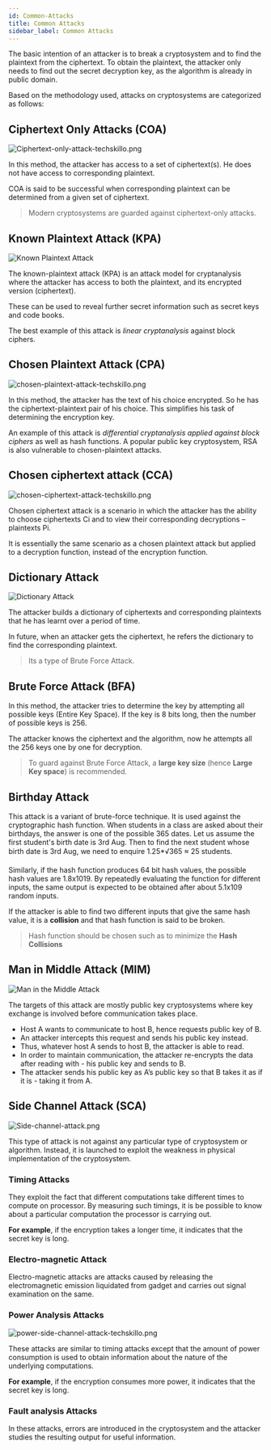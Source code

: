 ```yaml
---
id: Common-Attacks
title: Common Attacks
sidebar_label: Common Attacks
---
```


The basic intention of an attacker is to break a cryptosystem and to find the plaintext from the ciphertext. To obtain the plaintext, the attacker only needs to find out the secret decryption key, as the algorithm is already in public domain.


Based on the methodology used, attacks on cryptosystems are categorized as follows:

## Ciphertext Only Attacks (COA)

![Ciphertext-only-attack-techskillo.png](assets/Ciphertext-only-attack-techskillo.png)

In this method, the attacker has access to a set of ciphertext(s). He does not have access to corresponding plaintext. 

COA is said to be successful when corresponding plaintext can be determined from a given set of ciphertext.

> Modern cryptosystems are guarded against ciphertext-only attacks.

## Known Plaintext Attack (KPA)

![Known Plaintext Attack](assets/known-plaintext-attack-techskillo.png)

The known-plaintext attack (KPA) is an attack model for cryptanalysis where the attacker has access to both the plaintext, and its encrypted version (ciphertext).

These can be used to reveal further secret information such as secret keys and code books.

The best example of this attack is _linear cryptanalysis_ against block ciphers.

## Chosen Plaintext Attack (CPA)

![chosen-plaintext-attack-techskillo.png](assets/chosen-plaintext-attack-techskillo.png)

In this method, the attacker has the text of his choice encrypted. So he has the ciphertext-plaintext pair of his choice. This simplifies his task of determining the encryption key. 

An example of this attack is _differential cryptanalysis applied against block ciphers_ as well as hash functions. A popular public key cryptosystem, RSA is also vulnerable to chosen-plaintext attacks.

## Chosen ciphertext attack (CCA)

![chosen-ciphertext-attack-techskillo.png](assets/chosen-ciphertext-attack-techskillo.png)


Chosen ciphertext attack is a scenario in which the attacker has the ability to choose ciphertexts Ci and to view their corresponding decryptions – plaintexts Pi. 

It is essentially the same scenario as a chosen plaintext attack but applied to a decryption function, instead of the encryption function.

## Dictionary Attack

![Dictionary Attack](assets/dictionary-attack-techskillo.png)

The attacker builds a dictionary of ciphertexts and corresponding plaintexts that he has learnt over a period of time.

In future, when an attacker gets the ciphertext, he refers the dictionary to find the corresponding plaintext.

> Its a type of Brute Force Attack.

## Brute Force Attack (BFA)

In this method, the attacker tries to determine the key by attempting all possible keys (Entire Key Space). If the key is 8 bits long, then the number of possible keys is 256.

The attacker knows the ciphertext and the algorithm, now he attempts all the 256 keys one by one for decryption.

> To guard against Brute Force Attack, a **large key size** (hence **Large Key space**) is recommended.

## Birthday Attack

This attack is a variant of brute-force technique. It is used against the cryptographic hash function. When students in a class are asked about their birthdays, the answer is one of the possible 365 dates. Let us assume the first student's birth date is 3rd Aug. Then to find the next student whose birth date is 3rd Aug, we need to enquire 1.25*√365 ≈ 25 students.

Similarly, if the hash function produces 64 bit hash values, the possible hash values are 1.8x1019. By repeatedly evaluating the function for different inputs, the same output is expected to be obtained after about 5.1x109 random inputs.

If the attacker is able to find two different inputs that give the same hash value, it is a **collision** and that hash function is said to be broken.

> Hash function should be chosen such as to minimize the **Hash Collisions**

## Man in Middle Attack (MIM)

![Man in the Middle Attack](assets/man-in-the-middle-mitm-attack.png)

The targets of this attack are mostly public key cryptosystems where key exchange is involved before communication takes place.

- Host A wants to communicate to host B, hence requests public key of B.
- An attacker intercepts this request and sends his public key instead.
- Thus, whatever host A sends to host B, the attacker is able to read.
- In order to maintain communication, the attacker re-encrypts the data after reading with - his public key and sends to B.
- The attacker sends his public key as A’s public key so that B takes it as if it is - taking it from A.


## Side Channel Attack (SCA) 

![Side-channel-attack.png](assets/side-channel-attack-techskillo.png)

This type of attack is not against any particular type of cryptosystem or algorithm. Instead, it is launched to exploit the weakness in physical implementation of the cryptosystem.

### Timing Attacks

They exploit the fact that different computations take different times to compute on processor. By measuring such timings, it is be possible to know about a particular computation the processor is carrying out. 

**For example**, if the encryption takes a longer time, it indicates that the secret key is long.

### Electro-magnetic Attack

Electro-magnetic attacks are attacks caused by releasing the electromagnetic emission liquidated from gadget and carries out signal examination on the same.

### Power Analysis Attacks

![power-side-channel-attack-techskillo.png](assets/power-side-channel-attack-techskillo.png)

These attacks are similar to timing attacks except that the amount of power consumption is used to obtain information about the nature of the underlying computations.

**For example**, if the encryption consumes more power, it indicates that the secret key is long.

### Fault analysis Attacks

In these attacks, errors are introduced in the cryptosystem and the attacker studies the resulting output for useful information.
